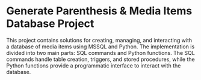 
# Generate Parenthesis & Media Items Database Project

This project contains solutions for creating, managing, and interacting with a database of media items using MSSQL and Python. The implementation is divided into two main parts: SQL commands and Python functions. The SQL commands handle table creation, triggers, and stored procedures, while the Python functions provide a programmatic interface to interact with the database.


